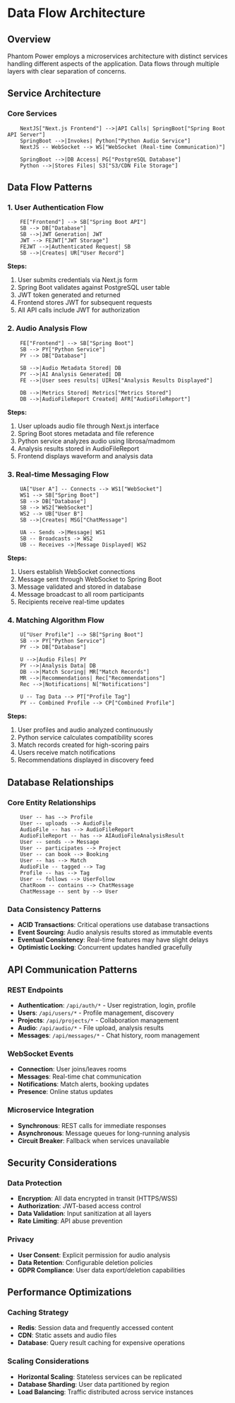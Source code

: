 # Data Flow Architecture

## Overview

Phantom Power employs a microservices architecture with distinct services handling different aspects of the application. Data flows through multiple layers with clear separation of concerns.

## Service Architecture

### Core Services

```
    NextJS["Next.js Frontend"] -->|API Calls| SpringBoot["Spring Boot API Server"]
    SpringBoot -->|Invokes| Python["Python Audio Service"]
    NextJS -- WebSocket --> WS["WebSocket (Real-time Communication)"]

    SpringBoot -->|DB Access| PG["PostgreSQL Database"]
    Python -->|Stores Files| S3["S3/CDN File Storage"]
```

## Data Flow Patterns

### 1. User Authentication Flow

```
    FE["Frontend"] --> SB["Spring Boot API"]
    SB --> DB["Database"]
    SB -->|JWT Generation| JWT
    JWT --> FEJWT["JWT Storage"]
    FEJWT -->|Authenticated Request| SB
    SB -->|Creates| UR["User Record"]
```

**Steps:**
1. User submits credentials via Next.js form
2. Spring Boot validates against PostgreSQL user table
3. JWT token generated and returned
4. Frontend stores JWT for subsequent requests
5. All API calls include JWT for authorization

### 2. Audio Analysis Flow

```
    FE["Frontend"] --> SB["Spring Boot"]
    SB --> PY["Python Service"]
    PY --> DB["Database"]

    SB -->|Audio Metadata Stored| DB
    PY -->|AI Analysis Generated| DB
    FE -->|User sees results| UIRes["Analysis Results Displayed"]

    DB -->|Metrics Stored| Metrics["Metrics Stored"]
    DB -->|AudioFileReport Created| AFR["AudioFileReport"]
```

**Steps:**
1. User uploads audio file through Next.js interface
2. Spring Boot stores metadata and file reference
3. Python service analyzes audio using librosa/madmom
4. Analysis results stored in AudioFileReport
5. Frontend displays waveform and analysis data

### 3. Real-time Messaging Flow

```
    UA["User A"] -- Connects --> WS1["WebSocket"]
    WS1 --> SB["Spring Boot"]
    SB --> DB["Database"]
    SB --> WS2["WebSocket"]
    WS2 --> UB["User B"]
    SB -->|Creates| MSG["ChatMessage"]

    UA -- Sends ->|Message| WS1
    SB -- Broadcasts -> WS2
    UB -- Receives ->|Message Displayed| WS2
```

**Steps:**
1. Users establish WebSocket connections
2. Message sent through WebSocket to Spring Boot
3. Message validated and stored in database
4. Message broadcast to all room participants
5. Recipients receive real-time updates

### 4. Matching Algorithm Flow

```
    U["User Profile"] --> SB["Spring Boot"]
    SB --> PY["Python Service"]
    PY --> DB["Database"]

    U -->|Audio Files| PY
    PY -->|Analysis Data| DB
    DB -->|Match Scoring| MR["Match Records"]
    MR -->|Recommendations| Rec["Recommendations"]
    Rec -->|Notifications| N["Notifications"]

    U -- Tag Data --> PT["Profile Tag"]
    PY -- Combined Profile --> CP["Combined Profile"]
```

**Steps:**
1. User profiles and audio analyzed continuously
2. Python service calculates compatibility scores
3. Match records created for high-scoring pairs
4. Users receive match notifications
5. Recommendations displayed in discovery feed

## Database Relationships

### Core Entity Relationships

```
    User -- has --> Profile
    User -- uploads --> AudioFile
    AudioFile -- has --> AudioFileReport
    AudioFileReport -- has --> AIAudioFileAnalysisResult
    User -- sends --> Message
    User -- participates --> Project
    User -- can book --> Booking
    User -- has --> Match
    AudioFile -- tagged --> Tag
    Profile -- has --> Tag
    User -- follows --> UserFollow
    ChatRoom -- contains --> ChatMessage
    ChatMessage -- sent by --> User
```

### Data Consistency Patterns

- **ACID Transactions**: Critical operations use database transactions
- **Event Sourcing**: Audio analysis results stored as immutable events
- **Eventual Consistency**: Real-time features may have slight delays
- **Optimistic Locking**: Concurrent updates handled gracefully

## API Communication Patterns

### REST Endpoints

- **Authentication**: `/api/auth/*` - User registration, login, profile
- **Users**: `/api/users/*` - Profile management, discovery
- **Projects**: `/api/projects/*` - Collaboration management
- **Audio**: `/api/audio/*` - File upload, analysis results
- **Messages**: `/api/messages/*` - Chat history, room management

### WebSocket Events

- **Connection**: User joins/leaves rooms
- **Messages**: Real-time chat communication
- **Notifications**: Match alerts, booking updates
- **Presence**: Online status updates

### Microservice Integration

- **Synchronous**: REST calls for immediate responses
- **Asynchronous**: Message queues for long-running analysis <!-- TODO: Implement message queue -->
- **Circuit Breaker**: Fallback when services unavailable <!-- TODO: Add resilience patterns -->

## Security Considerations

### Data Protection

- **Encryption**: All data encrypted in transit (HTTPS/WSS)
- **Authorization**: JWT-based access control
- **Data Validation**: Input sanitization at all layers
- **Rate Limiting**: API abuse prevention <!-- TODO: Implement rate limiting -->

### Privacy

- **User Consent**: Explicit permission for audio analysis
- **Data Retention**: Configurable deletion policies <!-- TODO: Define retention policies -->
- **GDPR Compliance**: User data export/deletion capabilities <!-- TODO: Implement GDPR features -->

## Performance Optimizations

### Caching Strategy

- **Redis**: Session data and frequently accessed content <!-- TODO: Implement Redis caching -->
- **CDN**: Static assets and audio files
- **Database**: Query result caching for expensive operations

### Scaling Considerations

- **Horizontal Scaling**: Stateless services can be replicated
- **Database Sharding**: User data partitioned by region <!-- TODO: Plan sharding strategy -->
- **Load Balancing**: Traffic distributed across service instances

<!-- TODO: Add monitoring and observability patterns -->
<!-- TODO: Document backup and disaster recovery -->
<!-- TODO: Detail error handling and logging flows -->
